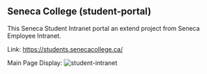 ## Seneca College (student-portal)

This Seneca Student Intranet portal an extend project from Seneca Employee Intranet.

Link: https://students.senecacollege.ca/

Main Page Display: 
![student-intranet](https://user-images.githubusercontent.com/15988182/147426961-df121343-c873-4e08-824a-38e1ded9d5ca.PNG)
